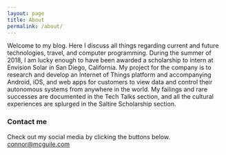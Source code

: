 ```yaml
---
layout: page
title: About
permalink: /about/
---
```


Welcome to my blog. Here I discuss all things regarding current and future technologies, travel, and computer  programming. During the summer of 2018, I am lucky enough to have been awarded a scholarship to intern at Envision Solar in San Diego, California. My project for the company is to research and develop an Internet of Things platform and accompanying Android, iOS, and web apps for customers to view data and control their autonomous systems from anywhere in the world. My failings and rare successes are documented in the Tech Talks section, and all the cultural experiences are splurged in the Saltire Scholarship section.

### Contact me

Check out my social media by clicking the buttons below.
[connor@mcguile.com](mailto:connor@mcguile.com)
